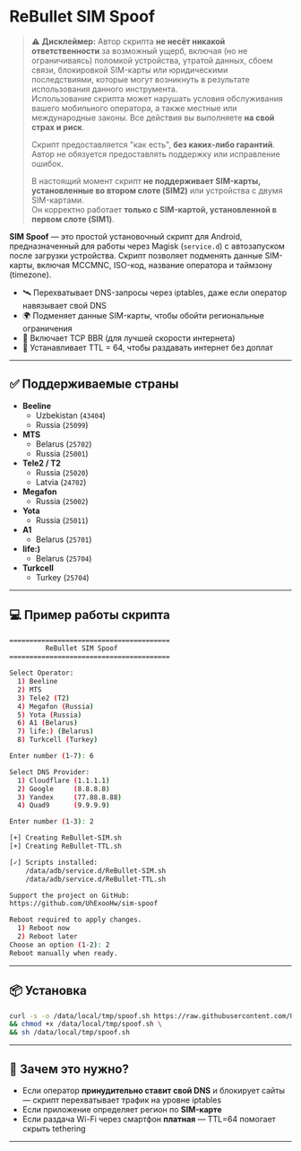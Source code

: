 # ReBullet SIM Spoof

> ⚠️ **Дисклеймер:** Автор скрипта **не несёт никакой ответственности** за возможный ущерб, включая (но не ограничиваясь) поломкой устройства, утратой данных, сбоем связи, блокировкой SIM-карты или юридическими последствиями, которые могут возникнуть в результате использования данного инструмента.  
> Использование скрипта может нарушать условия обслуживания вашего мобильного оператора, а также местные или международные законы. Все действия вы выполняете **на свой страх и риск**.
>
> Скрипт предоставляется "как есть", **без каких-либо гарантий**. Автор не обязуется предоставлять поддержку или исправление ошибок.
>
> В настоящий момент скрипт **не поддерживает SIM-карты, установленные во втором слоте (SIM2)** или устройства с двумя SIM-картами.  
> Он корректно работает **только с SIM-картой, установленной в первом слоте (SIM1)**.

**SIM Spoof** — это простой установочный скрипт для Android, предназначенный для работы через Magisk (`service.d`) с автозапуском после загрузки устройства. Скрипт позволяет подменять данные SIM-карты, включая MCCMNC, ISO-код, название оператора и таймзону (timezone).

- 🛰 Перехватывает DNS-запросы через iptables, даже если оператор навязывает свой DNS  
- 🌍 Подменяет данные SIM-карты, чтобы обойти региональные ограничения  
- 🚀 Включает TCP BBR (для лучшей скорости интернета)  
- 📶 Устанавливает TTL = 64, чтобы раздавать интернет без доплат  

---

## ✅ Поддерживаемые страны

- **Beeline**
  - Uzbekistan (`43404`)
  - Russia (`25099`)
- **MTS**
  - Belarus (`25702`)
  - Russia (`25001`)
- **Tele2 / T2**
  - Russia (`25020`)
  - Latvia (`24702`)
- **Megafon**
  - Russia (`25002`)
- **Yota**
  - Russia (`25011`)
- **A1**
  - Belarus (`25701`)
- **life:)**
  - Belarus (`25704`)
- **Turkcell**
  - Turkey (`25704`)
---

## 💻 Пример работы скрипта

```bash
========================================
         ReBullet SIM Spoof
========================================

Select Operator:
  1) Beeline
  2) MTS
  3) Tele2 (T2)
  4) Megafon (Russia)
  5) Yota (Russia)
  6) A1 (Belarus)
  7) life:) (Belarus)
  8) Turkcell (Turkey)

Enter number (1-7): 6

Select DNS Provider:
  1) Cloudflare (1.1.1.1)
  2) Google     (8.8.8.8)
  3) Yandex     (77.88.8.88)
  4) Quad9      (9.9.9.9)

Enter number (1-3): 2

[+] Creating ReBullet-SIM.sh
[+] Creating ReBullet-TTL.sh

[✓] Scripts installed:
    /data/adb/service.d/ReBullet-SIM.sh
    /data/adb/service.d/ReBullet-TTL.sh

Support the project on GitHub:
https://github.com/UhExooHw/sim-spoof

Reboot required to apply changes.
  1) Reboot now
  2) Reboot later
Choose an option (1-2): 2
Reboot manually when ready.
```

---

## 📦 Установка

```bash
curl -s -o /data/local/tmp/spoof.sh https://raw.githubusercontent.com/UhExooHw/sim-spoof/refs/heads/main/spoof.sh \
&& chmod +x /data/local/tmp/spoof.sh \
&& sh /data/local/tmp/spoof.sh
```

---

## 🎯 Зачем это нужно?

- Если оператор **принудительно ставит свой DNS** и блокирует сайты — скрипт перехватывает трафик на уровне iptables  
- Если приложение определяет регион по **SIM-карте**  
- Если раздача Wi-Fi через смартфон **платная** — TTL=64 помогает скрыть tethering  

---

